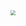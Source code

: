 <img src="https://upload-images.jianshu.io/upload_images/7094266-81f64855d07bece2.png?imageMogr2/auto-orient/strip%7CimageView2/2/w/1240" style="zoom:50%;" />



